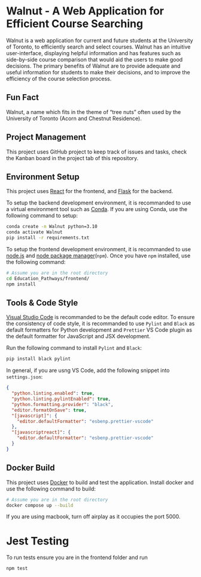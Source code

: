 # Walnut - A Web Application for Efficient Course Searching

Walnut is a web application for current and future students at the University of Toronto, to efficiently search and select courses. Walnut has an intuitive user-interface, displaying helpful information and has features such as side-by-side course comparison that would aid the users to make good decisions. The primary benefits of Walnut are to provide adequate and useful information for students to make their decisions, and to improve the efficiency of the course selection process.

## Fun Fact

Walnut, a name which fits in the theme of “tree nuts” often used by the University of Toronto (Acorn and Chestnut Residence).

## Project Management

This project uses GitHub project to keep track of issues and tasks, check the Kanban board in the project tab of this repository.

## Environment Setup

This project uses [React](https://reactjs.org/) for the frontend, and [Flask](https://flask.palletsprojects.com/en/2.2.x/) for the backend.

To setup the backend development environment, it is recommanded to use a virtual environment tool such as [Conda](https://docs.conda.io/en/latest/miniconda.html). If you are using Conda, use the following command to setup:

```sh
conda create -n Walnut python=3.10
conda activate Walnut
pip install -r requirements.txt
```

To setup the frontend development environment, it is recommanded to use [node.js](https://nodejs.org/en/) and [node package manager](https://www.npmjs.com/)(`npm`). Once you have `npm` installed, use the following command:

```sh
# Assume you are in the root directory
cd Education_Pathways/frontend/
npm install
```

## Tools & Code Style

[Visual Studio Code](https://code.visualstudio.com/) is recommanded to be the default code editor. To ensure the consistency of code style, it is recommanded to use `Pylint` and `Black` as default formatters for Python development and `Prettier` VS Code plugin as the default formatter for JavaScript and JSX development.

Run the following command to install `Pylint` and `Black`:

```sh
pip install black pylint
```

In general, if you are usng VS Code, add the following snippet into `settings.json`:

```json
{
  "python.linting.enabled": true,
  "python.linting.pylintEnabled": true,
  "python.formatting.provider": "black",
  "editor.formatOnSave": true,
  "[javascript]": {
    "editor.defaultFormatter": "esbenp.prettier-vscode"
  },
  "[javascriptreact]": {
    "editor.defaultFormatter": "esbenp.prettier-vscode"
  }
}
```

## Docker Build

This project uses [Docker](https://www.docker.com/) to build and test the application. Install docker and use the following command to build:

```sh
# Assume you are in the root directory
docker compose up --build
```

If you are using macbook, turn off airplay as it occupies the port 5000.

# Jest Testing
To run tests ensure you are in the frontend folder and run
```sh
npm test
```